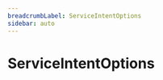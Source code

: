 ```yaml
---
breadcrumbLabel: ServiceIntentOptions
sidebar: auto
---
```


# ServiceIntentOptions

<ProxySummary/>

<ApiDocs/>
